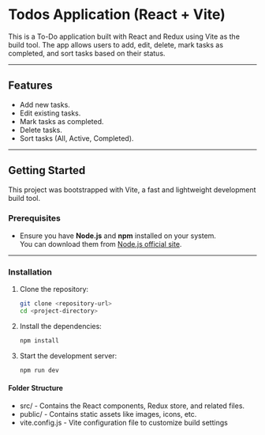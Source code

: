 # Todos Application (React + Vite)

This is a To-Do application built with React and Redux using Vite as the build tool. The app allows users to add, edit, delete, mark tasks as completed, and sort tasks based on their status.

---

## Features

- Add new tasks.
- Edit existing tasks.
- Mark tasks as completed.
- Delete tasks.
- Sort tasks (All, Active, Completed).

---

## Getting Started

This project was bootstrapped with Vite, a fast and lightweight development build tool.

### Prerequisites

- Ensure you have **Node.js** and **npm** installed on your system.  
  You can download them from [Node.js official site](https://nodejs.org).

---

### Installation

1. Clone the repository:

   ```bash
   git clone <repository-url>
   cd <project-directory>
   ```

2. Install the dependencies:

   ```bash
   npm install
   ```

3. Start the development server:

   ```bash
   npm run dev
   ```

#### Folder Structure

- src/ - Contains the React components, Redux store, and related files.
- public/ - Contains static assets like images, icons, etc.
- vite.config.js - Vite configuration file to customize build settings
